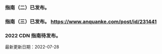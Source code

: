 ### 指南（二）已发布。
### 指南（三）已发布。   https://www.anquanke.com/post/id/231441

### 2022 CDN 指南待发布。

最新更新日期：2022-07-28
